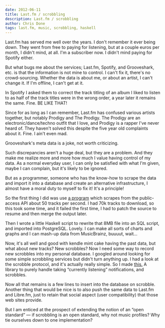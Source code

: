 ```yaml
---
date: 2012-06-11
title: Last.fm / scrobbling
description: Last.fm / scrobbling
author: Chris Done
tags: last.fm, music, scrobbling, haskell
---
```


Last.fm has served me well over the years. I don't remember it ever
being down. They went from free to paying for listening, but at a
couple euros per month, I didn't mind, at all. I'm a subscriber now. I
didn't mind paying for Spotify either.

But what bugs me about the services; Last.fm, Spotify, and
Grooveshark, etc. is that the information is not mine to control. I
can't fix it, there's no crowd-sourcing. Whether the data is about me,
or about an artist, I can't change it. If I'm offline, I can't get at
it.

In Spotify I asked them to correct the track titling of an album I
liked to listen to as half of the track titles were in the wrong
order, a year later it remains the same. Fine. BE LIKE THAT!

Since for as long as I can remember, Last.fm has confused various
artists together, but notably Prodigy and The Prodigy. The Prodigy are
an electronic/dance/techno outfit that I love, and Prodigy is a rapper
I've never heard of. They haven't solved this despite the five year
old complaints about it. Fine. I ain't even mad.

Grooveshark's meta data is a joke, not worth criticizing.

Such discrepancies aren't a huge deal, but they are a problem. And
they make me realize more and more how much I value having control of
my data. As a normal everyday user, I can only be satisfied with what
I'm given, maybe I can complain, but it's likely to be ignored.

But as a programmer, someone who has the know-how to scrape the data
and import it into a database and create an alternative
infrastructure, I almost have a moral duty to myself to fix it! It's a
principle!

So the first thing I did was use [a
program](http://encukou.github.com/lastscrape-gui/) which scrapes from
the public-access API about 50 tracks per second. I had 70k tracks to
download, so this took some time, and it failed the first time, I had
to patch the source to resume and then merge the output later.

Then I wrote a little Haskell script to rewrite that 8MB file into an
SQL script, and imported into PostgreSQL. Lovely. I can make all sorts
of charts and graphs and I can mash-up data from MusicBrainz, buuuut,
wait…

Now, it's all well and good with kendle mint cake having the past
data, but what about new tracks? New scrobbles? Now I need some way to
record new scrobbles into my personal database. I googled around
looking for some simple scrobbling services but didn't turn anything
up. I had a look at the scrobble protocol, and it's actually really
simple. So I made [this.](https://github.com/chrisdone/scrobble) A
library to purely handle taking “currently listening” notifications,
and scrobbles.

Now all that remains is a few lines to insert into the database on
scrobble. Another thing that would be nice is to also push the same
data to Last.fm and Libre.fm, just to retain that social aspect (user
compatibility) that those web sites provide.

But I am enticed at the prospect of extending the notion of an “open
standard” — if scrobbling is an open standard, why not music profiles?
Why tie ourselves down to one implementation?
